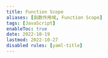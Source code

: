 ```yaml
---
title: Function Scope
aliases: [函数作用域, Function Scope]
tags: [JavaScript]
enableToc: true
date: 2022-10-19
lastmod: 2022-10-27
disabled rules: [yaml-title]
---
```

